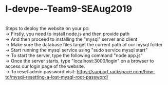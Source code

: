 # l-devpe--Team9-SEAug2019
<br/>Steps to deploy the website on your pc:
<br/>-> Firstly, you need to install node.js and then provide path
<br/>-> And then proceed to installing the "mysql" server and client
<br/>-> Make sure the database files target the current path of our mysql folder
<br/>-> Start running the mysql service using "sudo service mysql start"
<br/>-> To start the server, type the following command "node app.js"
<br/>-> Once the server starts, type "localhost:3000/login" on a browser to access our login page of the website.
<br/>-> To reset admin password visit: https://support.rackspace.com/how-to/mysql-resetting-a-lost-mysql-root-password/
